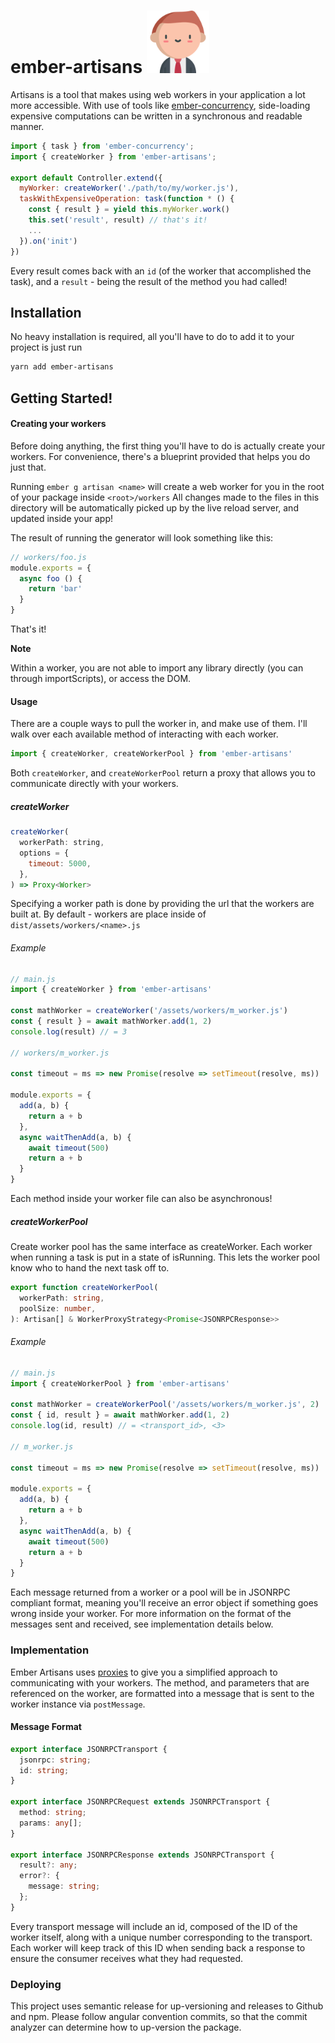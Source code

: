 
# ember-artisans <img src='https://raw.githubusercontent.com/srowhani/files/master/leader.png' width=100 height=100/> 

Artisans is a tool that makes using web workers in your application a lot more accessible. With use of tools like [ember-concurrency](http://ember-concurrency.com/docs/introduction/), side-loading expensive computations can be written in a synchronous and readable manner.

```js
import { task } from 'ember-concurrency';
import { createWorker } from 'ember-artisans';

export default Controller.extend({
  myWorker: createWorker('./path/to/my/worker.js'),
  taskWithExpensiveOperation: task(function * () {
    const { result } = yield this.myWorker.work()
    this.set('result', result) // that's it!
    ...
  }).on('init')
})
```

Every result comes back with an `id` (of the worker that accomplished the task), and a `result` - being the result of the method you had called!

## Installation

No heavy installation is required, all you'll have to do to add it to your project is just run

```sh
yarn add ember-artisans
 ```

## Getting Started!

#### Creating your workers

Before doing anything, the first thing you'll have to do is actually create your workers. For convenience, there's a blueprint provided that helps you do just that.

Running `ember g artisan <name>` will create a web worker for you in the root of your package inside `<root>/workers`
All changes made to the files in this directory will be automatically picked up by the live reload server, and updated inside your app!

The result of running the generator will look something like this:

```js
// workers/foo.js
module.exports = {
  async foo () {
    return 'bar'
  }
}
```

That's it! 

**Note**

Within a worker, you are not able to import any library directly (you can through importScripts), or access the DOM.

#### Usage

There are a couple ways to pull the worker in, and make use of them. I'll walk over each available method of interacting with each worker.

```js
import { createWorker, createWorkerPool } from 'ember-artisans'
```

Both `createWorker`, and `createWorkerPool` return a proxy that allows you to communicate directly with your workers.

##### createWorker
```js
createWorker(
  workerPath: string,
  options = {
    timeout: 5000,
  },
) => Proxy<Worker>
```

Specifying a worker path is done by providing the url that the workers are built at. By default - workers are place inside of `dist/assets/workers/<name>.js`


###### Example

```js
// main.js
import { createWorker } from 'ember-artisans'

const mathWorker = createWorker('/assets/workers/m_worker.js')
const { result } = await mathWorker.add(1, 2)
console.log(result) // = 3

// workers/m_worker.js

const timeout = ms => new Promise(resolve => setTimeout(resolve, ms))

module.exports = {
  add(a, b) {
    return a + b
  },
  async waitThenAdd(a, b) {
    await timeout(500)
    return a + b
  }
}
```

Each method inside your worker file can also be asynchronous!

##### createWorkerPool

Create worker pool has the same interface as createWorker. Each worker when running a task is put in a state of isRunning. This lets the worker pool know who to hand the next task off to.

```ts
export function createWorkerPool(
  workerPath: string,
  poolSize: number,
): Artisan[] & WorkerProxyStrategy<Promise<JSONRPCResponse>>
```

###### Example

```js
// main.js
import { createWorkerPool } from 'ember-artisans'

const mathWorker = createWorkerPool('/assets/workers/m_worker.js', 2)
const { id, result } = await mathWorker.add(1, 2)
console.log(id, result) // = <transport_id>, <3>

// m_worker.js

const timeout = ms => new Promise(resolve => setTimeout(resolve, ms))

module.exports = {
  add(a, b) {
    return a + b
  },
  async waitThenAdd(a, b) {
    await timeout(500)
    return a + b
  }
}
```

Each message returned from a worker or a pool will be in JSONRPC compliant format, meaning you'll receive an error object if something goes wrong inside your worker. For more information on the format of the messages sent and received, see implementation details below.


### Implementation

Ember Artisans uses [proxies](https://developer.mozilla.org/en-US/docs/Web/JavaScript/Reference/Global_Objects/Proxy) to give you a simplified approach to communicating with your workers. The method, and parameters that are referenced on the worker, are formatted into a message that is sent to the worker instance via `postMessage`. 

#### Message Format

```ts
export interface JSONRPCTransport {
  jsonrpc: string;
  id: string;
}

export interface JSONRPCRequest extends JSONRPCTransport {
  method: string;
  params: any[];
}

export interface JSONRPCResponse extends JSONRPCTransport {
  result?: any;
  error?: {
    message: string;
  };
}
```

Every transport message will include an id, composed of the ID of the worker itself, along with a unique number corresponding to the transport. Each worker will keep track of this ID when sending back a response to ensure the consumer receives what they had requested.


### Deploying

This project uses semantic release for up-versioning and releases to Github and npm. Please follow angular convention commits, so that the commit analyzer can determine how to up-version the package.
